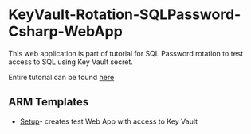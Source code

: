 # KeyVault-Rotation-SQLPassword-Csharp-WebApp

This web application is part of tutorial for SQL Password rotation to test access to SQL using Key Vault secret.

Entire tutorial can be found [here](https://docs.microsoft.com/en-us/azure/key-vault/secrets/tutorial-rotation)


## ARM Templates

- [Setup](https://github.com/jlichwa/https-github.com-jlichwa-KeyVault-Rotation-SQLPassword-Csharp-WebApp/tree/master/arm-templates#sql-password-rotation-test-web-app)- creates test Web App with access to Key Vault
